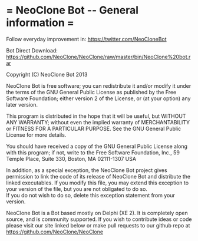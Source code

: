 = NeoClone Bot -- General information =
==

Follow everyday improvement in:
https://twitter.com/NeoCloneBot

Bot Direct Download:
https://github.com/NeoClone/NeoClone/raw/master/bin/NeoClone%20bot.rar


Copyright (C) NeoClone Bot 2013

  NeoClone Bot is free software; you can redistribute it and/or modify
  it under the terms of the GNU General Public License as published by
  the Free Software Foundation; either version 2 of the License, or
  (at your option) any later version.

  This program is distributed in the hope that it will be useful,
  but WITHOUT ANY WARRANTY; without even the implied warranty of
  MERCHANTABILITY or FITNESS FOR A PARTICULAR PURPOSE.  See the
  GNU General Public License for more details.

  You should have received a copy of the GNU General Public License
  along with this program; if not, write to the Free Software
  Foundation, Inc., 59 Temple Place, Suite 330, Boston, MA  02111-1307  USA

  In addition, as a special exception, the NeoClone Bot project
  gives permission to link the code of its release of NeoClone Bot and distribute
  the linked executables. If you modify this file, you may extend this exception 
  to your version of the file, but you are not obligated to do so.  
  If you do not wish to do so, delete this exception statement from your version.

NeoClone Bot is a Bot based mostly on Delphi (XE 2). It is completely 
open source, and is community supported.
 If you wish to contribute ideas or code please visit 
our site linked below or make pull requests to our github repo at 
https://github.com/NeoClone/NeoClone
